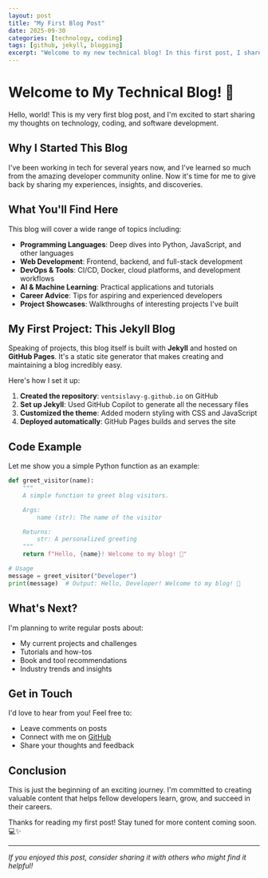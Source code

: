 ```yaml
---
layout: post
title: "My First Blog Post"
date: 2025-09-30
categories: [technology, coding]
tags: [github, jekyll, blogging]
excerpt: "Welcome to my new technical blog! In this first post, I share my journey into blogging with Jekyll and GitHub Pages."
---
```


# Welcome to My Technical Blog! 🚀

Hello, world! This is my very first blog post, and I'm excited to start sharing my thoughts on technology, coding, and software development.

## Why I Started This Blog

I've been working in tech for several years now, and I've learned so much from the amazing developer community online. Now it's time for me to give back by sharing my experiences, insights, and discoveries.

## What You'll Find Here

This blog will cover a wide range of topics including:

- **Programming Languages**: Deep dives into Python, JavaScript, and other languages
- **Web Development**: Frontend, backend, and full-stack development
- **DevOps & Tools**: CI/CD, Docker, cloud platforms, and development workflows
- **AI & Machine Learning**: Practical applications and tutorials
- **Career Advice**: Tips for aspiring and experienced developers
- **Project Showcases**: Walkthroughs of interesting projects I've built

## My First Project: This Jekyll Blog

Speaking of projects, this blog itself is built with **Jekyll** and hosted on **GitHub Pages**. It's a static site generator that makes creating and maintaining a blog incredibly easy.

Here's how I set it up:

1. **Created the repository**: `ventsislavy-g.github.io` on GitHub
2. **Set up Jekyll**: Used GitHub Copilot to generate all the necessary files
3. **Customized the theme**: Added modern styling with CSS and JavaScript
4. **Deployed automatically**: GitHub Pages builds and serves the site

## Code Example

Let me show you a simple Python function as an example:

```python
def greet_visitor(name):
    """
    A simple function to greet blog visitors.

    Args:
        name (str): The name of the visitor

    Returns:
        str: A personalized greeting
    """
    return f"Hello, {name}! Welcome to my blog! 👋"

# Usage
message = greet_visitor("Developer")
print(message)  # Output: Hello, Developer! Welcome to my blog! 👋
```

## What's Next?

I'm planning to write regular posts about:
- My current projects and challenges
- Tutorials and how-tos
- Book and tool recommendations
- Industry trends and insights

## Get in Touch

I'd love to hear from you! Feel free to:
- Leave comments on posts
- Connect with me on [GitHub](https://github.com/ventsislavy-g)
- Share your thoughts and feedback

## Conclusion

This is just the beginning of an exciting journey. I'm committed to creating valuable content that helps fellow developers learn, grow, and succeed in their careers.

Thanks for reading my first post! Stay tuned for more content coming soon. 💻✨

---

*If you enjoyed this post, consider sharing it with others who might find it helpful!*